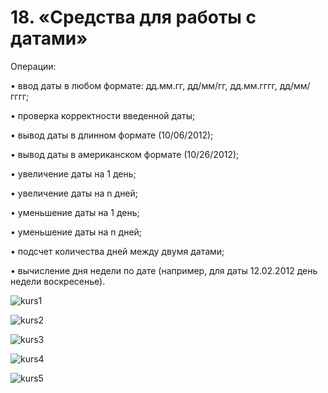 # 18.	«Средства для работы с датами» 

Операции:

•	ввод даты в любом формате: дд.мм.гг, дд/мм/гг, дд.мм.гггг, дд/мм/гггг;

•	проверка корректности введенной даты;

•	вывод даты в длинном формате (10/06/2012);

•	вывод даты в американском формате (10/26/2012);

•	увеличение даты на 1 день;

•	увеличение даты на n дней;

•	уменьшение даты на 1 день;

•	уменьшение даты на n дней;

•	подсчет количества дней между двумя датами;

•	вычисление дня недели по дате (например, для даты 12.02.2012 день недели воскресенье).

![kurs1](https://user-images.githubusercontent.com/73215129/136708899-64d42b95-d503-4ae8-be52-de79cac957d6.png)

![kurs2](https://user-images.githubusercontent.com/73215129/136708904-e97b5d69-e244-432a-be3c-ba523d52746f.png)

![kurs3](https://user-images.githubusercontent.com/73215129/136708907-012e6f44-45ab-4746-b327-6d8bde23340a.png)

![kurs4](https://user-images.githubusercontent.com/73215129/136708909-0b8de539-2815-4f6f-8182-3a1e764369a8.png)

![kurs5](https://user-images.githubusercontent.com/73215129/136708911-8fc4e4ca-bd0d-45c9-ac26-67be0ea9013c.png)
